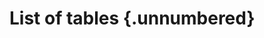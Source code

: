 # List of tables {.unnumbered}

<!-- 
For me, this was the only drawback of writing in Markdown: it is not possible to add a short caption to figures and tables. This means that the \listoftables and \listoffigures commands will generate lists using the full titles, which is probably isn't what you want. For now, the solution is to create the lists manually, when everything else is finished.
-->

<!-- Table 5.1  This is an example table . . .               \hfill{pp}   -->
<!-- Table x.x  Short title of the figure . . .              \hfill{pp}   -->

